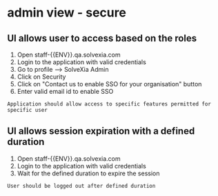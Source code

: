 # admin view - secure  

## UI allows user to access based on the roles

1. Open staff-{{ENV}}.qa.solvexia.com
2. Login to the application with valid credentials
3. Go to profile --> SolveXia Admin
4. Click on Security
5. Click on "Contact us to enable SSO for your organisation" button
6. Enter valid  email id to enable SSO

`Application should allow access to specific features permitted for specific user`

## UI allows session expiration with a defined duration

1. Open staff-{{ENV}}.qa.solvexia.com
2. Login to the application with valid credentials
3. Wait for the defined duration to expire the session

` User should be logged out after defined duration `